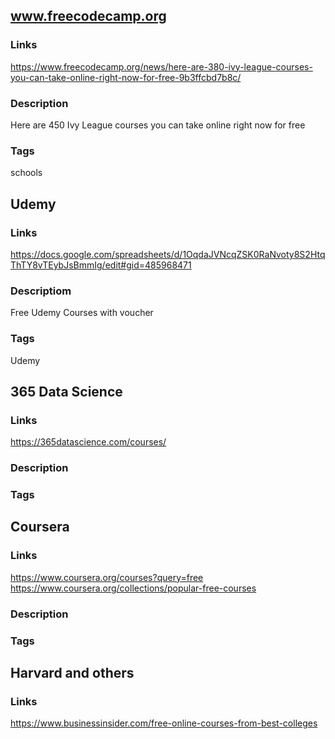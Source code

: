 ## www.freecodecamp.org

### Links
https://www.freecodecamp.org/news/here-are-380-ivy-league-courses-you-can-take-online-right-now-for-free-9b3ffcbd7b8c/

### Description
Here are 450 Ivy League courses you can take online right now for free

### Tags
schools

## Udemy

### Links
https://docs.google.com/spreadsheets/d/1OqdaJVNcqZSK0RaNvoty8S2HtqThTY8vTEybJsBmmIg/edit#gid=485968471

### Descriptiom
Free Udemy Courses with voucher

### Tags
Udemy

## 365 Data Science

### Links
https://365datascience.com/courses/

### Description

### Tags


## Coursera

### Links
https://www.coursera.org/courses?query=free
https://www.coursera.org/collections/popular-free-courses

### Description


### Tags

## Harvard and others

### Links
https://www.businessinsider.com/free-online-courses-from-best-colleges
